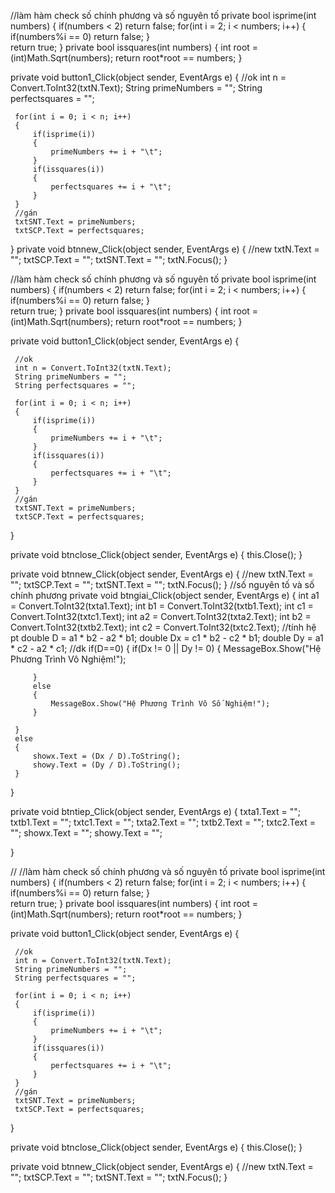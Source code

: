 
//làm hàm check số chính phương và số nguyên tố
 private bool isprime(int numbers)
 {
     if(numbers < 2) return false;
     for(int i = 2; i < numbers; i++)
     {
         if(numbers%i == 0) return false;
     }    
     return true;
 }
 private bool issquares(int numbers)
 {
     int root = (int)Math.Sqrt(numbers);
     return root*root == numbers;
 }    

 private void button1_Click(object sender, EventArgs e)
 {
     //ok
     int n = Convert.ToInt32(txtN.Text);
     String primeNumbers = "";
     String perfectsquares = "";

     for(int i = 0; i < n; i++)
     {
         if(isprime(i))
         {
             primeNumbers += i + "\t";
         }  
         if(issquares(i))
         {
             perfectsquares += i + "\t";
         }    
     }    
     //gán
     txtSNT.Text = primeNumbers;
     txtSCP.Text = perfectsquares;

 }
 private void btnnew_Click(object sender, EventArgs e)
 {
     //new
     txtN.Text = "";
     txtSCP.Text = "";
     txtSNT.Text = "";
     txtN.Focus();
 }

//làm hàm check số chính phương và số nguyên tố
 private bool isprime(int numbers)
 {
     if(numbers < 2) return false;
     for(int i = 2; i < numbers; i++)
     {
         if(numbers%i == 0) return false;
     }    
     return true;
 }
 private bool issquares(int numbers)
 {
     int root = (int)Math.Sqrt(numbers);
     return root*root == numbers;
 }    

 private void button1_Click(object sender, EventArgs e)
 {

     //ok
     int n = Convert.ToInt32(txtN.Text);
     String primeNumbers = "";
     String perfectsquares = "";

     for(int i = 0; i < n; i++)
     {
         if(isprime(i))
         {
             primeNumbers += i + "\t";
         }  
         if(issquares(i))
         {
             perfectsquares += i + "\t";
         }    
     }    
     //gán
     txtSNT.Text = primeNumbers;
     txtSCP.Text = perfectsquares;

 }

 private void btnclose_Click(object sender, EventArgs e)
 {
     this.Close();
 }

 private void btnnew_Click(object sender, EventArgs e)
 {
     //new
     txtN.Text = "";
     txtSCP.Text = "";
     txtSNT.Text = "";
     txtN.Focus();
 }
//số nguyên tố và số chính phương
private void btngiai_Click(object sender, EventArgs e)
 {
     int a1 = Convert.ToInt32(txta1.Text);
     int b1 = Convert.ToInt32(txtb1.Text);
     int c1 = Convert.ToInt32(txtc1.Text);
     int a2 = Convert.ToInt32(txta2.Text);
     int b2 = Convert.ToInt32(txtb2.Text);
     int c2 = Convert.ToInt32(txtc2.Text);
     //tính hệ pt
     double D = a1 * b2 - a2 * b1;
     double Dx = c1 * b2 - c2 * b1;
     double Dy = a1 * c2 - a2 * c1;
     //dk
     if(D==0)
     {
         if(Dx != 0 || Dy != 0)
         {
             MessageBox.Show("Hệ Phương Trình Vô Nghiệm!");

         }    
         else
         {
             MessageBox.Show("Hệ Phương Trình Vô Số Nghiệm!");
         }

     }    
     else
     {
         showx.Text = (Dx / D).ToString();
         showy.Text = (Dy / D).ToString();
     }    

 }

 private void btntiep_Click(object sender, EventArgs e)
 {
     txta1.Text = "";
     txtb1.Text = "";
     txtc1.Text = "";
     txta2.Text = "";
     txtb2.Text = "";
     txtc2.Text = "";
     showx.Text = "";
     showy.Text = "";

 }

//
//làm hàm check số chính phương và số nguyên tố
 private bool isprime(int numbers)
 {
     if(numbers < 2) return false;
     for(int i = 2; i < numbers; i++)
     {
         if(numbers%i == 0) return false;
     }    
     return true;
 }
 private bool issquares(int numbers)
 {
     int root = (int)Math.Sqrt(numbers);
     return root*root == numbers;
 }    

 private void button1_Click(object sender, EventArgs e)
 {

     //ok
     int n = Convert.ToInt32(txtN.Text);
     String primeNumbers = "";
     String perfectsquares = "";

     for(int i = 0; i < n; i++)
     {
         if(isprime(i))
         {
             primeNumbers += i + "\t";
         }  
         if(issquares(i))
         {
             perfectsquares += i + "\t";
         }    
     }    
     //gán
     txtSNT.Text = primeNumbers;
     txtSCP.Text = perfectsquares;

 }

 private void btnclose_Click(object sender, EventArgs e)
 {
     this.Close();
 }

 private void btnnew_Click(object sender, EventArgs e)
 {
     //new
     txtN.Text = "";
     txtSCP.Text = "";
     txtSNT.Text = "";
     txtN.Focus();
 }